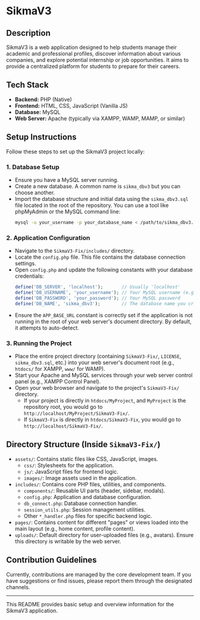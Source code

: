# SikmaV3

## Description

SikmaV3 is a web application designed to help students manage their academic and professional profiles, discover information about various companies, and explore potential internship or job opportunities. It aims to provide a centralized platform for students to prepare for their careers.

## Tech Stack

*   **Backend:** PHP (Native)
*   **Frontend:** HTML, CSS, JavaScript (Vanilla JS)
*   **Database:** MySQL
*   **Web Server:** Apache (typically via XAMPP, WAMP, MAMP, or similar)

## Setup Instructions

Follow these steps to set up the SikmaV3 project locally:

### 1. Database Setup

*   Ensure you have a MySQL server running.
*   Create a new database. A common name is `sikma_dbv3` but you can choose another.
*   Import the database structure and initial data using the `sikma_dbv3.sql` file located in the root of the repository. You can use a tool like phpMyAdmin or the MySQL command line:
    ```bash
    mysql -u your_username -p your_database_name < /path/to/sikma_dbv3.sql
    ```

### 2. Application Configuration

*   Navigate to the `SikmaV3-Fix/includes/` directory.
*   Locate the `config.php` file. This file contains the database connection settings.
*   Open `config.php` and update the following constants with your database credentials:
    ```php
    define('DB_SERVER', 'localhost');       // Usually 'localhost'
    define('DB_USERNAME', 'your_username'); // Your MySQL username (e.g., 'root')
    define('DB_PASSWORD', 'your_password'); // Your MySQL password
    define('DB_NAME', 'sikma_dbv3');        // The database name you created
    ```
*   Ensure the `APP_BASE_URL` constant is correctly set if the application is not running in the root of your web server's document directory. By default, it attempts to auto-detect.

### 3. Running the Project

*   Place the entire project directory (containing `SikmaV3-Fix/`, `LICENSE`, `sikma_dbv3.sql`, etc.) into your web server's document root (e.g., `htdocs/` for XAMPP, `www/` for WAMP).
*   Start your Apache and MySQL services through your web server control panel (e.g., XAMPP Control Panel).
*   Open your web browser and navigate to the project's `SikmaV3-Fix/` directory.
    *   If your project is directly in `htdocs/MyProject`, and `MyProject` is the repository root, you would go to `http://localhost/MyProject/SikmaV3-Fix/`.
    *   If `SikmaV3-Fix` is directly in `htdocs/SikmaV3-Fix`, you would go to `http://localhost/SikmaV3-Fix/`.

## Directory Structure (Inside `SikmaV3-Fix/`)

*   `assets/`: Contains static files like CSS, JavaScript, images.
    *   `css/`: Stylesheets for the application.
    *   `js/`: JavaScript files for frontend logic.
    *   `images/`: Image assets used in the application.
*   `includes/`: Contains core PHP files, utilities, and components.
    *   `components/`: Reusable UI parts (header, sidebar, modals).
    *   `config.php`: Application and database configuration.
    *   `db_connect.php`: Database connection handler.
    *   `session_utils.php`: Session management utilities.
    *   Other `*_handler.php` files for specific backend logic.
*   `pages/`: Contains content for different "pages" or views loaded into the main layout (e.g., home content, profile content).
*   `uploads/`: Default directory for user-uploaded files (e.g., avatars). Ensure this directory is writable by the web server.

## Contribution Guidelines

Currently, contributions are managed by the core development team. If you have suggestions or find issues, please report them through the designated channels.

---

This README provides basic setup and overview information for the SikmaV3 application.
